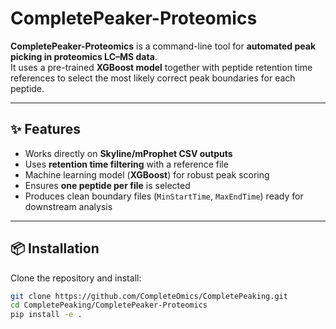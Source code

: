 # CompletePeaker-Proteomics

**CompletePeaker-Proteomics** is a command-line tool for **automated peak picking in proteomics LC–MS data**.  
It uses a pre-trained **XGBoost model** together with peptide retention time references to select the most likely correct peak boundaries for each peptide.  

---

## ✨ Features
- Works directly on **Skyline/mProphet CSV outputs**
- Uses **retention time filtering** with a reference file
- Machine learning model (**XGBoost**) for robust peak scoring
- Ensures **one peptide per file** is selected
- Produces clean boundary files (`MinStartTime`, `MaxEndTime`) ready for downstream analysis

---

## 📦 Installation

Clone the repository and install:

```bash
git clone https://github.com/CompleteOmics/CompletePeaking.git
cd CompletePeaking/CompletePeaker-Proteomics
pip install -e .
